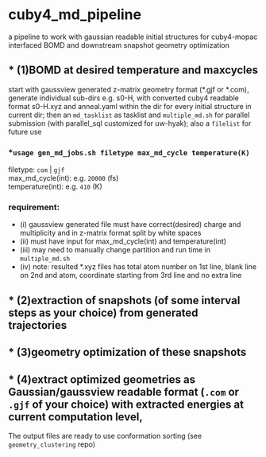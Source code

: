 # cuby4_md_pipeline
a pipeline to work with gaussian readable initial structures for cuby4-mopac interfaced BOMD and downstream snapshot geometry optimization  
## * (1)BOMD at desired temperature and maxcycles  
start with gaussview generated z-matrix geometry format (*.gjf or *.com), generate individual sub-dirs e.g. s0-H, with converted cuby4 readable format s0-H.xyz and anneal.yaml within the dir for every initial structure in current dir; then an `md_tasklist` as tasklist and `multiple_md.sh` for parallel submission (with parallel_sql customized for uw-hyak); also a `filelist` for future use  

### *`usage gen_md_jobs.sh filetype max_md_cycle temperature(K)`  
filetype: `com` | `gjf`  
max_md_cycle(int): e.g. `20000` (fs)  
temperature(int): e.g. `410` (K)  

### requirement:  
* (i) gaussview generated file must have correct(desired) charge and multiplicity and in z-matrix format split by white spaces  
* (ii) must have input for max_md_cycle(int) and temperature(int)  
* (iii) may need to manually change partition and run time in `multiple_md.sh`  
* (iv) note: resulted *.xyz files has total atom number on 1st line, blank line on 2nd and atom, coordinate starting from 3rd line and no extra line  

## * (2)extraction of snapshots (of some interval steps as your choice) from generated trajectories  


## * (3)geometry optimization of these snapshots
## * (4)extract optimized geometries as Gaussian/gaussview readable format (`.com` or `.gjf` of your choice) with extracted energies at current computation level, 
The output files are ready to use conformation sorting (see `geometry_clustering` repo)
